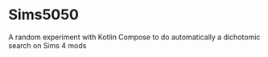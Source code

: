 # Sims5050
A random experiment with Kotlin Compose to do automatically a dichotomic search on Sims 4 mods
